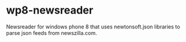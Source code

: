 wp8-newsreader
==============

Newsreader for windows phone 8 that uses newtonsoft.json libraries to parse json feeds from newszilla.com.

